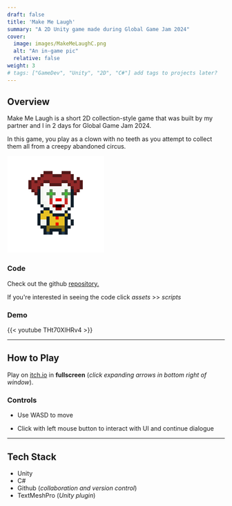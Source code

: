 ```yaml
---
draft: false
title: 'Make Me Laugh'
summary: "A 2D Unity game made during Global Game Jam 2024"
cover:
  image: images/MakeMeLaughC.png
  alt: "An in-game pic"
  relative: false 
weight: 3
# tags: ["GameDev", "Unity", "2D", "C#"] add tags to projects later?
---
```


## Overview
Make Me Laugh is a short 2D collection-style game that was built by my partner and I in 2 days for Global Game Jam 2024.

In this game, you play as a clown with no teeth as you attempt to collect them all from a creepy abandoned circus. 

![ClownNoTeeth](noTeethIdleS2.png) 

### Code

Check out the github [repository.](https://github.com/StacyG15/MakeMeLaugh)

If you're interested in seeing the code click *assets* >> *scripts* 

### Demo
{{< youtube  THt70XlHRv4 >}}

---

## How to Play
Play on [itch.io](https://stacyg15.itch.io/make-me-laugh) in **fullscreen** (*click expanding arrows in bottom right of window*).

### Controls
- Use WASD to move

- Click with left mouse button to interact with UI and continue dialogue

---

## Tech Stack
- Unity
- C#
- Github (*collaboration and version control*)
- TextMeshPro (*Unity plugin*)

